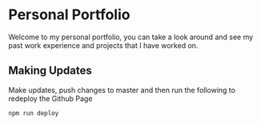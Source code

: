 # Personal Portfolio
Welcome to my personal portfolio, you can take a look around and see my past work experience and projects that I have worked on. 
## Making Updates
Make updates, push changes to master and then run the following to redeploy the Github Page 
```bash
npm run deploy
```
